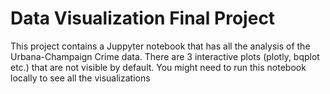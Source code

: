 # Data Visualization Final Project

This project contains a Juppyter notebook that has all the analysis of the Urbana-Champaign Crime data.
There are 3 interactive plots (plotly, bqplot etc.) that are not visible by default. You might need to run this notebook locally to see all the visualizations
